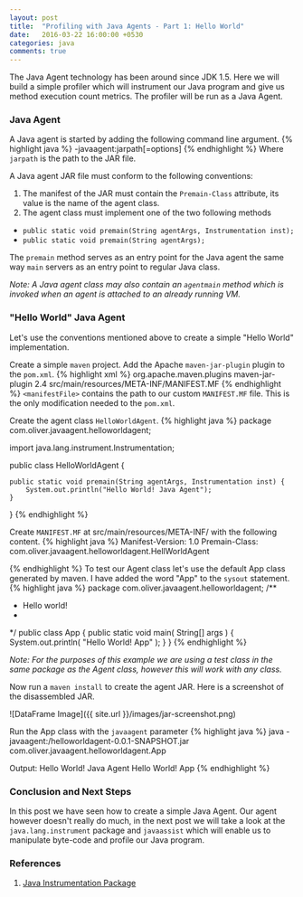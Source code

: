 ```yaml
---
layout: post
title:  "Profiling with Java Agents - Part 1: Hello World"
date:   2016-03-22 16:00:00 +0530
categories: java
comments: true
---
```

The Java Agent technology has been around since JDK 1.5. Here we will build a simple profiler which will instrument our Java program and give us method execution count metrics. The profiler will be run as a Java Agent.

### Java Agent
A Java agent is started by adding the following command line argument.
{% highlight java %}
-javaagent:jarpath[=options]
{% endhighlight %}
Where `jarpath` is the path to the JAR file.

A Java agent JAR file must conform to the following conventions:

1. The manifest of the JAR must contain the `Premain-Class` attribute, its value is the name of the agent class.
2. The agent class must implement one of the two following methods
- `public static void premain(String agentArgs, Instrumentation inst);`
- `public static void premain(String agentArgs);`

The `premain` method serves as an entry point for the Java agent the same way `main` servers as an entry point to regular Java class.

_Note: A Java agent class may also contain an `agentmain` method which is invoked when an agent is attached to an already running VM._

### "Hello World" Java Agent
Let's use the conventions mentioned above to create a simple "Hello World" implementation.

Create a simple `maven` project. Add the  Apache `maven-jar-plugin` plugin to the `pom.xml`.
{% highlight xml %}
<build>
  <plugins>
    <plugin>
	 <groupId>org.apache.maven.plugins</groupId>
	 <artifactId>maven-jar-plugin</artifactId>
	 <version>2.4</version>
	 <configuration>
	   <archive>
	     <manifestFile>src/main/resources/META-INF/MANIFEST.MF</manifestFile>
	   </archive>
	 </configuration>
   </plugin>
 </plugins>
</build>
{% endhighlight %}
`<manifestFile>` contains the path to our custom `MANIFEST.MF` file. This is the only modification needed to the `pom.xml`.

Create the agent class `HelloWorldAgent`.
{% highlight java %}
package com.oliver.javaagent.helloworldagent;

import java.lang.instrument.Instrumentation;

public class HelloWorldAgent {

	public static void premain(String agentArgs, Instrumentation inst) {
		System.out.println("Hello World! Java Agent");
	}
	
}
{% endhighlight %}

Create `MANIFEST.MF` at src/main/resources/META-INF/ with the following content.
{% highlight java %}
Manifest-Version: 1.0
Premain-Class: com.oliver.javaagent.helloworldagent.HellWorldAgent

{% endhighlight %}
To test our Agent class let's use the default App class generated by maven. I have added the word "App" to the `sysout` statement. 
{% highlight java %}
package com.oliver.javaagent.helloworldagent;
/**
 * Hello world!
 *
 */
public class App 
{
    public static void main( String[] args )
    {
        System.out.println( "Hello World! App" );
    }
}
{% endhighlight %}

_Note: For the purposes of this example we are using a test class in the same package as the Agent class, however this will work with any class._

Now run a `maven install` to create the agent JAR. Here is a screenshot of the disassembled JAR.

![DataFrame Image]({{ site.url }}/images/jar-screenshot.png)

Run the App class with the `javaagent` parameter
{% highlight java %}
java -javaagent:<path-to-jar-file>/helloworldagent-0.0.1-SNAPSHOT.jar com.oliver.javaagent.helloworldagent.App

Output:
Hello World! Java Agent
Hello World! App
{% endhighlight %}

### Conclusion and Next Steps
In this post we have seen how to create a simple Java Agent. Our agent however doesn't really do much, in the next post we will take a look at the `java.lang.instrument` package and `javaassist` which will enable us to manipulate byte-code and profile our Java program.


### References
1. [Java Instrumentation Package][java-instrumentation]

[java-instrumentation]:https://docs.oracle.com/javase/7/docs/api/java/lang/instrument/package-summary.html